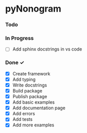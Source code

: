 # pyNonogram

### Todo


### In Progress

- [ ] Add sphinx docstrings in vs code

### Done ✓

- [x] Create framework
- [x] Add typing
- [x] Write docstrings
- [x] Build package
- [x] Publish package
- [x] Add basic examples
- [x] Add documentation page
- [x] Add errors
- [x] Add tests
- [x] Add more examples